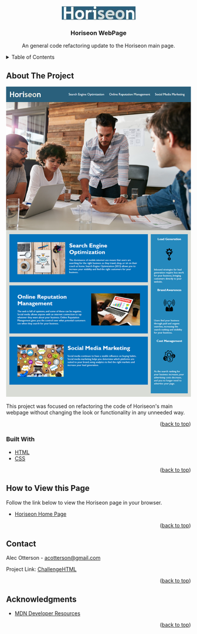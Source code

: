 <!-- PROJECT LOGO -->
<br />
<div align="center">
  <a href="https://acotterson.github.io/ChallengeHTML/">
    <img src="assets/projectInfo/horiseonLogo.jpg" alt="Logo">
  </a>

  <h3 align="center">Horiseon WebPage</h3>

  <p align="center">
    An general code refactoring update to the Horiseon main page.
</div>



<!-- TABLE OF CONTENTS -->
<details>
  <summary>Table of Contents</summary>
  <ol>
    <li>
      <a href="#about-the-project">About The Project</a>
      <ul>
        <li><a href="#built-with">Built With</a></li>
      </ul>
    </li>
    <li>
      <a href="#how-to-view-this-page">How to View this Page</a>
    <li><a href="#contact">Contact</a></li>
    <li><a href="#acknowledgments">Acknowledgments</a></li>
  </ol>
</details>



<!-- ABOUT THE PROJECT -->
## About The Project

![Product Screen Shot](assets/projectInfo/01-html-css-git-homework-demo.png)

This project was focused on refactoring the code of Horiseon's main webpage without changing the look or functionality in any unneeded way.

<p align="right">(<a href="#top">back to top</a>)</p>



### Built With

* [HTML](https://developer.mozilla.org/en-US/docs/Web/HTML)
* [CSS](https://developer.mozilla.org/en-US/docs/Web/CSS)

<p align="right">(<a href="#top">back to top</a>)</p>



<!-- How to View this Page -->
## How to View this Page

Follow the link below to view the Horiseon page in your browser.
* [Horiseon Home Page](https://acotterson.github.io/ChallengeHTML/)

<p align="right">(<a href="#top">back to top</a>)</p>



<!-- CONTACT -->
## Contact

Alec Otterson - acotterson@gmail.com

Project Link: [ChallengeHTML](https://github.com/acotterson/ChallengeHTML)

<p align="right">(<a href="#top">back to top</a>)</p>



<!-- ACKNOWLEDGMENTS -->
## Acknowledgments

* [MDN Developer Resources](https://developer.mozilla.org/en-US/)

<p align="right">(<a href="#top">back to top</a>)</p>
